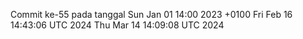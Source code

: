 Commit ke-55 pada tanggal Sun Jan 01 14:00 2023 +0100
Fri Feb 16 14:43:06 UTC 2024
Thu Mar 14 14:09:08 UTC 2024
